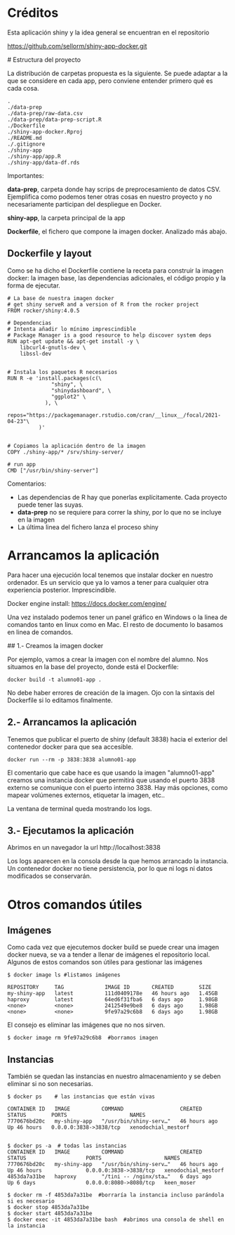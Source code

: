 # Créditos

Esta aplicación shiny y la idea general se encuentran en el repositorio 

https://github.com/sellorm/shiny-app-docker.git


# Estructura del proyecto


La distribución de carpetas propuesta es la siguiente. Se puede adaptar a la que se considere en cada app, pero conviene entender primero qué es cada cosa.

```
.
./data-prep
./data-prep/raw-data.csv
./data-prep/data-prep-script.R
./Dockerfile
./shiny-app-docker.Rproj
./README.md
./.gitignore
./shiny-app
./shiny-app/app.R
./shiny-app/data-df.rds
```


Importantes:

**data-prep**, carpeta donde hay scrips de preprocesamiento de datos CSV. Ejemplifica como podemos tener otras cosas en nuestro proyecto y no necesariamente participan del despliegue en Docker.

**shiny-app**, la carpeta principal de la app

**Dockerfile**, el fichero que compone la imagen docker. Analizado más abajo.



## Dockerfile y layout


Como se ha dicho el Dockerfile contiene la receta para construir la imagen docker: la imagen base, las dependencias adicionales, el código propio y la forma de ejecutar. 

```
# La base de nuestra imagen docker
# get shiny serveR and a version of R from the rocker project
FROM rocker/shiny:4.0.5

# Dependencias
# Intenta añadir lo mínimo imprescindible
# Package Manager is a good resource to help discover system deps
RUN apt-get update && apt-get install -y \
    libcurl4-gnutls-dev \
    libssl-dev


# Instala los paquetes R necesarios
RUN R -e 'install.packages(c(\
              "shiny", \
              "shinydashboard", \
              "ggplot2" \
            ), \
            repos="https://packagemanager.rstudio.com/cran/__linux__/focal/2021-04-23"\
          )'


# Copiamos la aplicación dentro de la imagen
COPY ./shiny-app/* /srv/shiny-server/

# run app
CMD ["/usr/bin/shiny-server"]
```


Comentarios:

  - Las dependencias de R hay que ponerlas explícitamente. Cada proyecto puede tener las suyas.
  - **data-prep** no se requiere para correr la shiny, por lo que no se incluye en la imagen
  - La última linea del fichero lanza el proceso shiny  


# Arrancamos la aplicación

Para hacer una ejecución local tenemos que instalar docker en nuestro ordenador. Es un servicio que ya lo vamos a tener para cualquier otra experiencia posterior. Imprescindible.

Docker engine install: https://docs.docker.com/engine/


Una vez instalado podemos tener un panel gráfico en Windows o la linea de comandos tanto en linux como en Mac. El resto de documento lo basamos en linea de comandos.

## 1.- Creamos la imagen docker

Por ejemplo, vamos a crear la imagen con el nombre del alumno. Nos situamos en la base del proyecto, donde está el Dockerfile:

```
docker build -t alumno01-app .
```


No debe haber errores de creación de la imagen. Ojo con la sintaxis del Dockerfile si lo editamos finalmente.

## 2.- Arrancamos la aplicación

Tenemos que publicar el puerto de shiny (default 3838) hacia el exterior del contenedor docker para que sea accesible.


```
docker run --rm -p 3838:3838 alumno01-app
```

El comentario que cabe hace es que usando la imagen "alumno01-app" creamos una instancia docker que permitirá que usando el puerto 3838 externo se comunique con el puerto interno 3838. Hay más opciones, como mapear volúmenes externos, etiquetar la imagen, etc..


La ventana de terminal queda mostrando los logs.


## 3.- Ejecutamos la aplicación

Abrimos en un navegador la url http://localhost:3838

Los logs aparecen en la consola desde la que hemos arrancado la instancia.
Un contenedor docker no tiene persistencia, por lo que ni logs ni datos modificados se conservarán. 


# Otros comandos útiles


## Imágenes 


Como cada vez que ejecutemos docker build se puede crear una imagen docker nueva, se va a tender a llenar de imágenes el repositorio local. Algunos de estos comandos son útiles para gestionar las imágenes

```
$ docker image ls #listamos imágenes

REPOSITORY     TAG             IMAGE ID       CREATED        SIZE
my-shiny-app   latest          111d0409178e   46 hours ago   1.45GB
haproxy        latest          64ed6f31fba6   6 days ago     1.98GB
<none>         <none>          2412549e9be8   6 days ago     1.98GB
<none>         <none>          9fe97a29c6b8   6 days ago     1.98GB
```

El consejo es eliminar las imágenes que no nos sirven. 

```
$ docker image rm 9fe97a29c6b8  #borramos imagen
```

## Instancias 

También se quedan las instancias en nuestro almacenamiento y se deben eliminar si no son necesarias.

```
$ docker ps    # las instancias que están vivas

CONTAINER ID   IMAGE          COMMAND                  CREATED        STATUS        PORTS                    NAMES
7770676bd20c   my-shiny-app   "/usr/bin/shiny-serv…"   46 hours ago   Up 46 hours   0.0.0.0:3838->3838/tcp   xenodochial_mestorf
```

```

$ docker ps -a  # todas las instancias 
CONTAINER ID   IMAGE          COMMAND                  CREATED        STATUS                   PORTS                    NAMES
7770676bd20c   my-shiny-app   "/usr/bin/shiny-serv…"   46 hours ago   Up 46 hours              0.0.0.0:3838->3838/tcp   xenodochial_mestorf
4853da7a31be   haproxy        "/tini -- /nginx/sta…"   6 days ago     Up 6 days                0.0.0.0:8080->8080/tcp   keen_moser
```


```
$ docker rm -f 4853da7a31be  #borraría la instancia incluso parándola si es necesario
$ docker stop 4853da7a31be
$ docker start 4853da7a31be
$ docker exec -it 4853da7a31be bash  #abrimos una consola de shell en la instancia

```


